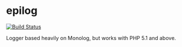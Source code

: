 epilog
======

[![Build Status](https://secure.travis-ci.org/ehough/epilog.png)](http://travis-ci.org/ehough/epilog)

Logger based heavily on Monolog, but works with PHP 5.1 and above.
